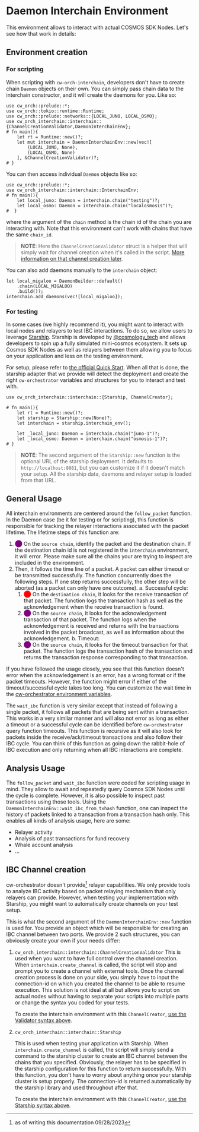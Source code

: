 # Daemon Interchain Environment

This environment allows to interact with actual COSMOS SDK Nodes. Let's see how that work in details: 


## Environment creation

### For scripting

When scripting with `cw-orch-interchain`, developers don't have to create chain `Daemon` objects on their own. You can simply pass chain data to the interchain constructor, and it will create the daemons for you. Like so:

```rust,ignore
use cw_orch::prelude::*;
use cw_orch::tokio::runtime::Runtime;
use cw_orch::prelude::networks::{LOCAL_JUNO, LOCAL_OSMO};
use cw_orch_interchain::interchain::{ChannelCreationValidator,DaemonInterchainEnv};
# fn main(){
    let rt = Runtime::new()?;
    let mut interchain = DaemonInterchainEnv::new(vec![
        (LOCAL_JUNO, None),
        (LOCAL_OSMO, None)
    ], &ChannelCreationValidator)?;
# }
```

You can then access individual `Daemon` objects like so:

```rust,ignore
use cw_orch::prelude::*;
use cw_orch_interchain::interchain::InterchainEnv;
# fn main(){
    let local_juno: Daemon = interchain.chain("testing")?;
    let local_osmo: Daemon = interchain.chain("localosmosis")?;
#  }
```

where the argument of the `chain` method is the chain id of the chain you are interacting with. Note that this environment can't work with chains that have the same `chain_id`. 

> **NOTE**: Here the `ChannelCreationValidator` struct is a helper that will simply wait for channel creation when it's called in the script. [More information on that channel creation later](#ibc-channel-creation).

You can also add daemons manually to the `interchain` object:

```rust,ignore
let local_migaloo = DaemonBuilder::default()
    .chain(LOCAL_MIGALOO)
    .build()?;
interchain.add_daemons(vec![local_migaloo]);
```

### For testing

In some cases (we highly recommend it), you might want to interact with local nodes and relayers to test IBC interactions. To do so, we allow users to leverage <a href="https://docs.cosmology.zone/starship" target="_blank">Starship</a>. Starship is developed by <a href="https://twitter.com/cosmology_tech" target="_blank">@cosmology_tech</a> and allows developers to spin up a fully simulated mini-cosmos ecosystem. It sets up Cosmos SDK Nodes as well as relayers between them allowing you to focus on your application and less on the testing environment.

For setup, please refer to <a href="https://docs.cosmology.zone/starship/get-started/step-1" target="_blank">the official Quick Start</a>. When all that is done, the starship adapter that we provide will detect the deployment and create the right `cw-orchestrator` variables and structures for you to interact and test with.

```rust,ignore
use cw_orch_interchain::interchain::{Starship, ChannelCreator};

# fn main(){
    let rt = Runtime::new()?;
    let starship = Starship::new(None)?;
    let interchain = starship.interchain_env();

    let _local_juno: Daemon = interchain.chain("juno-1")?;
    let _local_osmo: Daemon = interchain.chain("osmosis-1")?;
# }
```

> **NOTE**: The second argument of the `Starship::new` function is the optional URL of the starship deployment. It defaults to `http://localhost:8081`, but you can customize it if it doesn't match your setup. All the starship data, daemons and relayer setup is loaded from that URL.

## General Usage

All interchain environments are centered around the `follow_packet` function. In the Daemon case (be it for testing or for scripting), this function is responsible for tracking the relayer interactions associated with the packet lifetime. The lifetime steps of this function are:

1. <span style="color:purple">⬤</span> On the `source chain`, identify the packet and the destination chain. If the destination chain id is not registered in the `interchain` environment, it will error. Please make sure all the chains your are trying to inspect are included in the environment. 
2. Then, it follows the time line of a packet. A packet can either timeout or be transmitted successfully. The function concurrently does the following steps. If one step returns successfully, the other step will be aborted (as a packet can only have one outcome).
    a. Successful cycle:
      1. <span style="color:red">⬤</span> On the `destination chain`, it looks for the receive transaction of that packet. The function logs the transaction hash as well as the acknowledgement when the receive transaction is found.
      2. <span style="color:purple">⬤</span> On the `source chain`, it looks for the acknowledgement transaction of that packet. The function logs when the acknowledgement is received and returns with the transactions involved in the packet broadcast, as well as information about the acknowledgement. 
    b. Timeout:
      1. <span style="color:purple">⬤</span> On the `source chain`, it looks for the timeout transaction for that packet. The function logs the transaction hash of the transaction and returns the transaction response corresponding to that transaction. 

If you have followed the usage closely, you see that this function doesn't error when the acknowledgement is an error, has a wrong format or if the packet timeouts. However, the function might error if either of the timeout/successful cycle takes too long. You can customize the wait time in the [cw-orchestrator environment variables](../../contracts/env-variable.md). 


The `wait_ibc` function is very similar except that instead of following a single packet, it follows all packets that are being sent within a transaction. This works in a very similar manner and will also not error as long as either a timeout or a successful cycle can be identified before `cw-orchestrator` query function timeouts. This function is recursive as it will also look for packets inside the receive/ack/timeout transactions and also follow their IBC cycle. You can think of this function as going down the rabbit-hole of IBC execution and only returning when all IBC interactions are complete. 

## Analysis Usage

The `follow_packet` and `wait_ibc` function were coded for scripting usage in mind. They allow to await and repeatedly query Cosmos SDK Nodes until the cycle is complete. However, it is also possible to inspect past transactions using those tools.
Using the `DaemonInterchainEnv::wait_ibc_from_txhash` function, one can inspect the history of packets linked to a transaction from a transaction hash only. This enables all kinds of analysis usage, here are some:

- Relayer activity
- Analysis of past transactions for fund recovery
- Whale account analysis
- ...

## IBC Channel creation

cw-orchestrator doesn't provide[^documentation_date] relayer capabilities. We only provide tools to analyze IBC activity based on packet relaying mechanism that only relayers can provide. However, when testing your implementation with Starship, you might want to automatically create channels on your test setup.

This is what the second argument of the `DaemonInterchainEnv::new` function is used for. You provide an object which will be responsible for creating an IBC channel between two ports. We provide 2 such structures, you can obviously create your own if your needs differ:

1. `cw_orch_interchain::interchain::ChannelCreationValidator`
    This is used when you want to have full control over the channel creation. When `interchain.create_channel` is called, the script will stop and prompt you to create a channel with external tools. Once the channel creation process is done on your side, you simply have to input the connection-id on which you created the channel to be able to resume execution. This solution is not ideal at all but allows you to script on actual nodes without having to separate your scripts into multiple parts or change the syntax you coded for your tests.

    To create the interchain environment with this `ChannelCreator`, [use the Validator syntax above](#for-scripting).

2. `cw_orch_interchain::interchain::Starship`

    This is used when testing your application with Starship. When `interchain.create_channel` is called, the script will simply send a command to the starship cluster to create an IBC channel between the chains that you specified. Obviously, the relayer has to be specified in the starship configuration for this function to return successfully. With this function, you don't have to worry about anything once your starship cluster is setup properly. The connection-id is returned automatically by the starship library and used throughout after that.

    To create the interchain environment with this `ChannelCreator`, [use the Starship syntax above](#for-testing).

[^documentation_date]: as of writing this documentation 09/28/2023
